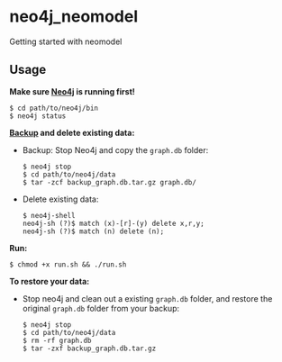 # neo4j_neomodel
Getting started with neomodel

## Usage

**Make sure [Neo4j](http://neo4j.com/download/other-releases/) is running first!**

```
$ cd path/to/neo4j/bin
$ neo4j status
```

**[Backup](http://stackoverflow.com/questions/25567744/backup-neo4j-community-edition-offline-in-unix-mac-or-linux?answertab=active#tab-top) and delete existing data:**

* Backup: Stop Neo4j and copy the `graph.db` folder:
  ```
  $ neo4j stop
  $ cd path/to/neo4j/data
  $ tar -zcf backup_graph.db.tar.gz graph.db/
  ```

* Delete existing data:
  ```
  $ neo4j-shell
  neo4j-sh (?)$ match (x)-[r]-(y) delete x,r,y;
  neo4j-sh (?)$ match (n) delete (n);
  ```

**Run:**
```
$ chmod +x run.sh && ./run.sh
```

**To restore your data:** 

* Stop neo4j and clean out a existing `graph.db` folder, and restore the original `graph.db` folder from your backup:

  ```
  $ neo4j stop
  $ cd path/to/neo4j/data
  $ rm -rf graph.db
  $ tar -zxf backup_graph.db.tar.gz
  ```



